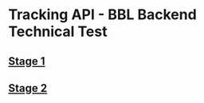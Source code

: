 # Tracking API - BBL Backend Technical Test

## [Stage 1](./apps/stage-1/README.md)

## [Stage 2](./apps/stage-2/README.md)
